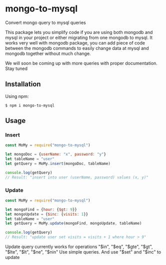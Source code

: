 # mongo-to-mysql
Convert mongo query to mysql queries

This package lets you simplify code if you are using both mongodb and mysql in your project or either migrating from one mongodb to mysql. It works very well with mongodb package, you can add piece of code between the mongodb commands to easily change data at mysql and mongodb together without much change.

We will soon be coming up with more queries with proper documentation. Stay tuned

## Installation
Using npm:
```shell
$ npm i mongo-to-mysql
```

## Usage

### Insert
```js
const MoMy = require("mongo-to-mysql")

let mongoDoc = {userName: "x", password: "y"}
let tableName = "user"
let getQuery = MoMy.insert(mongoDoc, tableName)

console.log(getQuery)
// Result: "insert into user (userName, password) values (x, y)"
```

### Update
```js
const MoMy = require("mongo-to-mysql")

let mongoFind = {hour: {$gt: 9}}
let mongoUpdate = {$inc: {visits: 1}}
let tableName = "user"
let getQuery = MoMy.update(mongoFind, mongoUpdate, tableName)

console.log(getQuery)
// Result: "update user set visits = visits + 1 where hour > 9"
```
Update query currently works for operations "$in", "$eq", "$gte", "$gt", "$lte", "$lt", "$ne", "$nin"
Use simple queries.
And use "$set" and "$inc" to update
